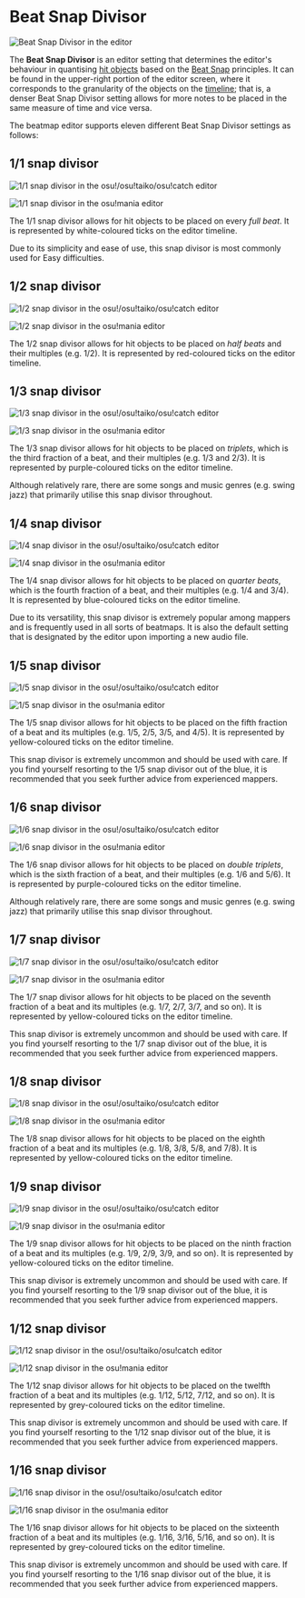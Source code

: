 # Beat Snap Divisor

![](img/beat_snap_divisor.png "Beat Snap Divisor in the editor")

The **Beat Snap Divisor** is an editor setting that determines the editor's behaviour in quantising [hit objects](/wiki/Gameplay/Hit_object) based on the [Beat Snap](/wiki/Client/Beatmap_editor/Beat_snap) principles. It can be found in the upper-right portion of the editor screen, where it corresponds to the granularity of the objects on the [timeline](/wiki/Client/Beatmap_editor/Timelines); that is, a denser Beat Snap Divisor setting allows for more notes to be placed in the same measure of time and vice versa. 

The beatmap editor supports eleven different Beat Snap Divisor settings as follows:

## 1/1 snap divisor

![](/wiki/shared/BSD_1_1b.jpg "1/1 snap divisor in the osu!/osu!taiko/osu!catch editor")

![](/wiki/shared/1_1_m.jpg "1/1 snap divisor in the osu!mania editor")

The 1/1 snap divisor allows for hit objects to be placed on every *full beat*. It is represented by white-coloured ticks on the editor timeline.

Due to its simplicity and ease of use, this snap divisor is most commonly used for Easy difficulties.

## 1/2 snap divisor

![](/wiki/shared/BSD_1_2.jpg "1/2 snap divisor in the osu!/osu!taiko/osu!catch editor")

![](/wiki/shared/1_2_m.jpg "1/2 snap divisor in the osu!mania editor")

The 1/2 snap divisor allows for hit objects to be placed on *half beats* and their multiples (e.g. 1/2). It is represented by red-coloured ticks on the editor timeline.

## 1/3 snap divisor

![](/wiki/shared/BSD_1_3.jpg "1/3 snap divisor in the osu!/osu!taiko/osu!catch editor")

![](/wiki/shared/1_3_m.jpg "1/3 snap divisor in the osu!mania editor")

The 1/3 snap divisor allows for hit objects to be placed on *triplets*, which is the third fraction of a beat, and their multiples (e.g. 1/3 and 2/3). It is represented by purple-coloured ticks on the editor timeline.

Although relatively rare, there are some songs and music genres (e.g. swing jazz) that primarily utilise this snap divisor throughout.

## 1/4 snap divisor

![](/wiki/shared/BSD_1_4.jpg "1/4 snap divisor in the osu!/osu!taiko/osu!catch editor")

![](/wiki/shared/1_4_m.jpg "1/4 snap divisor in the osu!mania editor")

The 1/4 snap divisor allows for hit objects to be placed on *quarter beats*, which is the fourth fraction of a beat, and their multiples (e.g. 1/4 and 3/4). It is represented by blue-coloured ticks on the editor timeline.

Due to its versatility, this snap divisor is extremely popular among mappers and is frequently used in all sorts of beatmaps. It is also the default setting that is designated by the editor upon importing a new audio file.

## 1/5 snap divisor

![](img/1_5_snap_divisor.png "1/5 snap divisor in the osu!/osu!taiko/osu!catch editor")

![](img/1_5_snap_divisor_m.png "1/5 snap divisor in the osu!mania editor")

The 1/5 snap divisor allows for hit objects to be placed on the fifth fraction of a beat and its multiples (e.g. 1/5, 2/5, 3/5, and 4/5). It is represented by yellow-coloured ticks on the editor timeline.

This snap divisor is extremely uncommon and should be used with care. If you find yourself resorting to the 1/5 snap divisor out of the blue, it is recommended that you seek further advice from experienced mappers.

## 1/6 snap divisor

![](/wiki/shared/BSD_1_6.jpg "1/6 snap divisor in the osu!/osu!taiko/osu!catch editor")

![](/wiki/shared/1_6_m.jpg "1/6 snap divisor in the osu!mania editor")

The 1/6 snap divisor allows for hit objects to be placed on *double triplets*, which is the sixth fraction of a beat, and their multiples (e.g. 1/6 and 5/6). It is represented by purple-coloured ticks on the editor timeline.

Although relatively rare, there are some songs and music genres (e.g. swing jazz) that primarily utilise this snap divisor throughout.

## 1/7 snap divisor

![](img/1_7_snap_divisor.png "1/7 snap divisor in the osu!/osu!taiko/osu!catch editor")

![](img/1_7_snap_divisor_m.png "1/7 snap divisor in the osu!mania editor")

The 1/7 snap divisor allows for hit objects to be placed on the seventh fraction of a beat and its multiples (e.g. 1/7, 2/7, 3/7, and so on). It is represented by yellow-coloured ticks on the editor timeline.

This snap divisor is extremely uncommon and should be used with care. If you find yourself resorting to the 1/7 snap divisor out of the blue, it is recommended that you seek further advice from experienced mappers.

## 1/8 snap divisor

![](/wiki/shared/BSD_1_8.jpg "1/8 snap divisor in the osu!/osu!taiko/osu!catch editor")

![](/wiki/shared/1_8_m.jpg "1/8 snap divisor in the osu!mania editor")

The 1/8 snap divisor allows for hit objects to be placed on the eighth fraction of a beat and its multiples (e.g. 1/8, 3/8, 5/8, and 7/8). It is represented by yellow-coloured ticks on the editor timeline.

## 1/9 snap divisor

![](img/1_9_snap_divisor.png "1/9 snap divisor in the osu!/osu!taiko/osu!catch editor")

![](img/1_9_snap_divisor_m.png "1/9 snap divisor in the osu!mania editor")

The 1/9 snap divisor allows for hit objects to be placed on the ninth fraction of a beat and its multiples (e.g. 1/9, 2/9, 3/9, and so on). It is represented by yellow-coloured ticks on the editor timeline.

This snap divisor is extremely uncommon and should be used with care. If you find yourself resorting to the 1/9 snap divisor out of the blue, it is recommended that you seek further advice from experienced mappers.

## 1/12 snap divisor

![](img/1_12_snap_divisor.png "1/12 snap divisor in the osu!/osu!taiko/osu!catch editor")

![](/wiki/shared/1_12_m.jpg "1/12 snap divisor in the osu!mania editor")

The 1/12 snap divisor allows for hit objects to be placed on the twelfth fraction of a beat and its multiples (e.g. 1/12, 5/12, 7/12, and so on). It is represented by grey-coloured ticks on the editor timeline.

This snap divisor is extremely uncommon and should be used with care. If you find yourself resorting to the 1/12 snap divisor out of the blue, it is recommended that you seek further advice from experienced mappers.

## 1/16 snap divisor

![](img/1_16_snap_divisor.png "1/16 snap divisor in the osu!/osu!taiko/osu!catch editor")

![](/wiki/shared/1_16_m.jpg "1/16 snap divisor in the osu!mania editor")

The 1/16 snap divisor allows for hit objects to be placed on the sixteenth fraction of a beat and its multiples (e.g. 1/16, 3/16, 5/16, and so on). It is represented by grey-coloured ticks on the editor timeline.

This snap divisor is extremely uncommon and should be used with care. If you find yourself resorting to the 1/16 snap divisor out of the blue, it is recommended that you seek further advice from experienced mappers.
